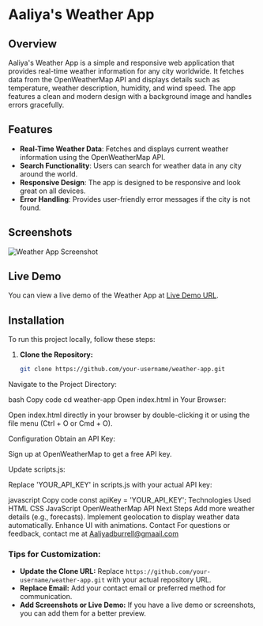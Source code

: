# Aaliya's Weather App

## Overview

Aaliya's Weather App is a simple and responsive web application that provides real-time weather information for any city worldwide. It fetches data from the OpenWeatherMap API and displays details such as temperature, weather description, humidity, and wind speed. The app features a clean and modern design with a background image and handles errors gracefully.

## Features

- **Real-Time Weather Data**: Fetches and displays current weather information using the OpenWeatherMap API.
- **Search Functionality**: Users can search for weather data in any city around the world.
- **Responsive Design**: The app is designed to be responsive and look great on all devices.
- **Error Handling**: Provides user-friendly error messages if the city is not found.

## Screenshots

![Weather App Screenshot](https://your-image-url.com/screenshot.png)

## Live Demo

You can view a live demo of the Weather App at [Live Demo URL](https://your-demo-url.com).

## Installation

To run this project locally, follow these steps:

1. **Clone the Repository:**

   ```bash
   git clone https://github.com/your-username/weather-app.git


Navigate to the Project Directory:

bash
Copy code
cd weather-app
Open index.html in Your Browser:

Open index.html directly in your browser by double-clicking it or using the file menu (Ctrl + O or Cmd + O).

Configuration
Obtain an API Key:

Sign up at OpenWeatherMap to get a free API key.

Update scripts.js:

Replace 'YOUR_API_KEY' in scripts.js with your actual API key:

javascript
Copy code
const apiKey = 'YOUR_API_KEY';
Technologies Used
HTML
CSS
JavaScript
OpenWeatherMap API
Next Steps
Add more weather details (e.g., forecasts).
Implement geolocation to display weather data automatically.
Enhance UI with animations.
Contact
For questions or feedback, contact me at Aaliyadburrell@gmaail.com



### **Tips for Customization:**

- **Update the Clone URL:** Replace `https://github.com/your-username/weather-app.git` with your actual repository URL.
- **Replace Email:** Add your contact email or preferred method for communication.
- **Add Screenshots or Live Demo:** If you have a live demo or screenshots, you can add them for a better preview.
